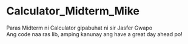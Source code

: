 # Calculator_Midterm_Mike
Paras Midterm ni Calculator gipabuhat ni sir Jasfer Gwapo <br>
Ang code naa ras lib, amping kanunay ang have a great day ahead po!
